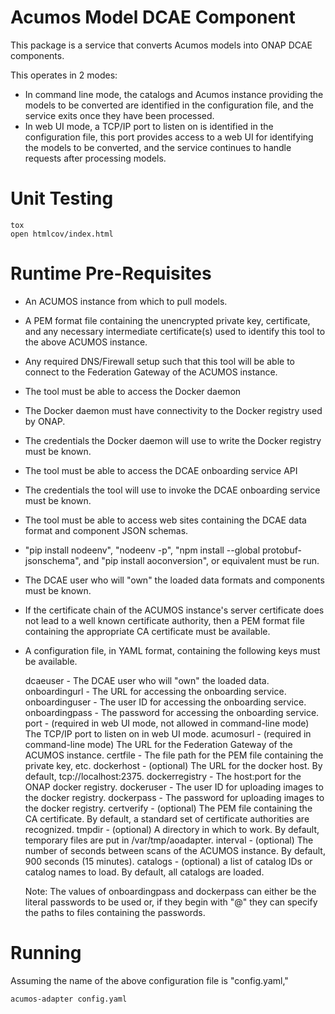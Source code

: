 # Acumos Model DCAE Component

This package is a service that converts Acumos models into ONAP DCAE components.

This operates in 2 modes:

- In command line mode, the catalogs and Acumos instance providing the models
  to be converted are identified in the configuration file, and the service
  exits once they have been processed.
- In web UI mode, a TCP/IP port to listen on is identified in the
  configuration file, this port provides access to a web UI for identifying
  the models to be converted, and the service continues to handle requests
  after processing models.

# Unit Testing

    tox
    open htmlcov/index.html

# Runtime Pre-Requisites

- An ACUMOS instance from which to pull models.
- A PEM format file containing the unencrypted private key, certificate, and
  any necessary intermediate certificate(s) used to identify this tool to
  the above ACUMOS instance.
- Any required DNS/Firewall setup such that this tool will be able to connect
  to the Federation Gateway of the ACUMOS instance.
- The tool must be able to access the Docker daemon
- The Docker daemon must have connectivity to the Docker registry used by ONAP.
- The credentials the Docker daemon will use to write the Docker registry must
  be known.
- The tool must be able to access the DCAE onboarding service API
- The credentials the tool will use to invoke the DCAE onboarding service must
  be known.
- The tool must be able to access web sites containing the DCAE data format and
  component JSON schemas.
- "pip install nodeenv", "nodeenv -p", "npm install --global protobuf-jsonschema",
  and "pip install aoconversion", or equivalent must be run.
- The DCAE user who will "own" the loaded data formats and components must be
  known.
- If the certificate chain of the ACUMOS instance's server certificate does not
  lead to a well known certificate authority, then a PEM format file containing
  the appropriate CA certificate must be available.
- A configuration file, in YAML format, containing the following keys must be
  available.

  dcaeuser - The DCAE user who will "own" the loaded data.
  onboardingurl - The URL for accessing the onboarding service.
  onboardinguser - The user ID for accessing the onboarding service.
  onboardingpass - The password for accessing the onboarding service.
  port - (required in web UI mode, not allowed in command-line mode) The TCP/IP
    port to listen on in web UI mode.
  acumosurl - (required in command-line mode) The URL for the Federation
    Gateway of the ACUMOS instance.
  certfile - The file path for the PEM file containing the private key, etc.
  dockerhost - (optional) The URL for the docker host.  By default,
    tcp://localhost:2375.
  dockerregistry - The host:port for the ONAP docker registry.
  dockeruser - The user ID for uploading images to the docker registry.
  dockerpass - The password for uploading images to the docker registry.
  certverify - (optional) The PEM file containing the CA certificate.  By
    default, a standard set of certificate authorities are recognized.
  tmpdir - (optional) A directory in which to work.  By default,
    temporary files are put in /var/tmp/aoadapter.
  interval - (optional) The number of seconds between scans of the ACUMOS
    instance.  By default, 900 seconds (15 minutes).
  catalogs - (optional) a list of catalog IDs or catalog names to load.  By
    default, all catalogs are loaded.

  Note: The values of onboardingpass and dockerpass can either be the literal
  passwords to be used or, if they begin with "@" they can specify the paths
  to files containing the passwords.

# Running

Assuming the name of the above configuration file is "config.yaml,"

    acumos-adapter config.yaml
